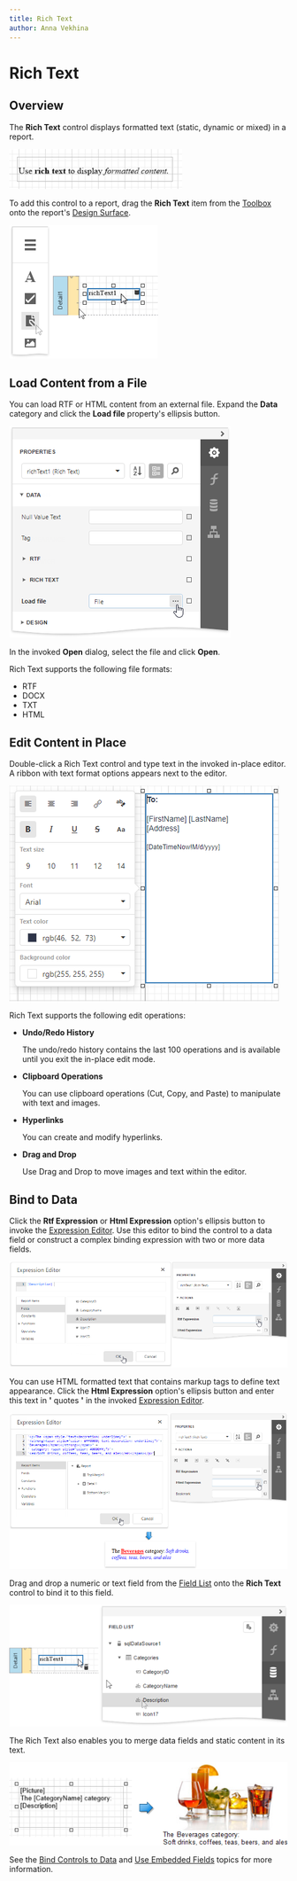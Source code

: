 ```yaml
---
title: Rich Text
author: Anna Vekhina
---
```

# Rich Text

## Overview

The **Rich Text** control displays formatted text (static, dynamic or mixed) in a report.

![](../../../../images/eurd-web-rich-text.png)

To add this control to a report, drag the **Rich Text** item from the [Toolbox](../../report-designer-tools/toolbox.md) onto the report's [Design Surface](../../report-designer-tools/design-surface.md).

![](../../../../images/eurd-web-add-rich-text-to-report.png)

## Load Content from a File

You can load RTF or HTML content from an external file. Expand the **Data** category and click the **Load file** property's ellipsis button.

![](../../../../images/eurd-web-rich-text-load-file.png)

In the invoked **Open** dialog, select the file and click **Open**.

Rich Text supports the following file formats:

* RTF
* DOCX
* TXT
* HTML

## Edit Content in Place

Double-click a Rich Text control and type text in the invoked in-place editor. A ribbon with text format options appears next to the editor.

![](../../../../images/eurd-web-rich-text-in-place-editor.png)

Rich Text supports the following edit operations:

* **Undo/Redo History**

    The undo/redo history contains the last 100 operations and is available until you exit the in-place edit mode.

* **Clipboard Operations**

    You can use clipboard operations (Cut, Copy, and Paste) to manipulate with text and images.

* **Hyperlinks**

    You can create and modify hyperlinks.

* **Drag and Drop**

    Use Drag and Drop to move images and text within the editor.

## Bind to Data

Click the **Rtf Expression** or **Html Expression** option's ellipsis button to invoke the [Expression Editor](../../report-designer-tools/expression-editor.md). Use this editor to bind the control to a data field or construct a complex binding expression with two or more data fields.

![](../../../../images/eurd-web-rich-text-bind-to-data.png)

You can use HTML formatted text that contains markup tags to define text appearance. Click the **Html Expression** option's ellipsis button and enter this text in **'** quotes **'** in the invoked [Expression Editor](../../report-designer-tools/expression-editor.md).

![](../../../../images/eurd-web-rich-text-html-formatted-text.png)

Drag and drop a numeric or text field from the [Field List](../../report-designer-tools/ui-panels/field-list.md) onto the **Rich Text** control to bind it to this field.

![](../../../../images/eurd-web-rich-text-drop-fom-field-list.png)

The Rich Text also enables you to merge data fields and static content in its text.

![](../../../../images/eurd-web-mail-merge-preview-result.png)

See the [Bind Controls to Data](../../bind-to-data/bind-controls-to-data-expression-bindings.md) and [Use Embedded Fields](../../bind-to-data/use-embedded-fields-mail-merge.md) topics for more information.
